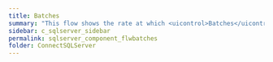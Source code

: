 ```yaml
---
title: ﻿Batches
summary: "This flow shows the rate at which <uicontrol>Batches</uicontrol> of SQL statements are being submitted to SQL Server for execution."
sidebar: c_sqlserver_sidebar
permalink: sqlserver_component_flwbatches
folder: ConnectSQLServer
---
```

